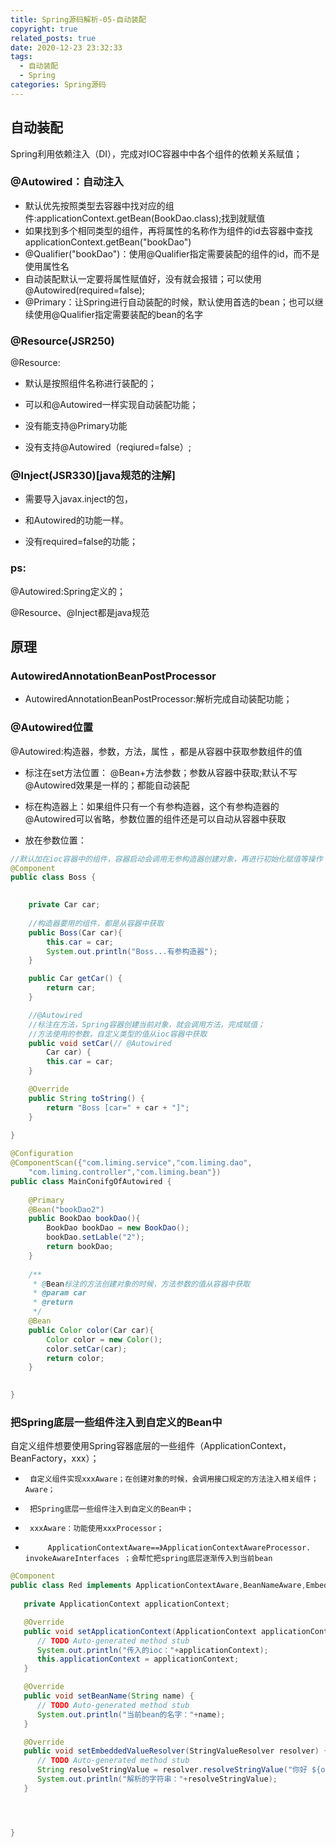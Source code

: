 ```yaml
---
title: Spring源码解析-05-自动装配
copyright: true
related_posts: true
date: 2020-12-23 23:32:33
tags:
  - 自动装配
  - Spring
categories: Spring源码
---
```


## 自动装配

Spring利用依赖注入（DI），完成对IOC容器中中各个组件的依赖关系赋值；

### @Autowired：自动注入

- 默认优先按照类型去容器中找对应的组件:applicationContext.getBean(BookDao.class);找到就赋值
- 如果找到多个相同类型的组件，再将属性的名称作为组件的id去容器中查找 applicationContext.getBean("bookDao")
- @Qualifier("bookDao")：使用@Qualifier指定需要装配的组件的id，而不是使用属性名
- 自动装配默认一定要将属性赋值好，没有就会报错；可以使用@Autowired(required=false);
- @Primary：让Spring进行自动装配的时候，默认使用首选的bean；也可以继续使用@Qualifier指定需要装配的bean的名字



### @Resource(JSR250)

@Resource:

- 默认是按照组件名称进行装配的；

- 可以和@Autowired一样实现自动装配功能；
- 没有能支持@Primary功能
- 没有支持@Autowired（reqiured=false）;

### @Inject(JSR330)[java规范的注解]

- 需要导入javax.inject的包，

- 和Autowired的功能一样。

- 没有required=false的功能；

 ### ps:

@Autowired:Spring定义的； 

@Resource、@Inject都是java规范



## 原理



### AutowiredAnnotationBeanPostProcessor

- AutowiredAnnotationBeanPostProcessor:解析完成自动装配功能；

### @Autowired位置

@Autowired:构造器，参数，方法，属性 ，都是从容器中获取参数组件的值

- 标注在set方法位置： @Bean+方法参数；参数从容器中获取;默认不写@Autowired效果是一样的；都能自动装配

- 标在构造器上：如果组件只有一个有参构造器，这个有参构造器的@Autowired可以省略，参数位置的组件还是可以自动从容器中获取
- 放在参数位置： 

```java
//默认加在ioc容器中的组件，容器启动会调用无参构造器创建对象，再进行初始化赋值等操作
@Component
public class Boss {
	

	private Car car;
	
	//构造器要用的组件，都是从容器中获取
	public Boss(Car car){
		this.car = car;
		System.out.println("Boss...有参构造器");
	}

	public Car getCar() {
		return car;
	}

	//@Autowired 
	//标注在方法，Spring容器创建当前对象，就会调用方法，完成赋值；
	//方法使用的参数，自定义类型的值从ioc容器中获取
	public void setCar(// @Autowired
        Car car) {
		this.car = car;
	}

	@Override
	public String toString() {
		return "Boss [car=" + car + "]";
	}
	
}
```



```java
@Configuration
@ComponentScan({"com.liming.service","com.liming.dao",
	"com.liming.controller","com.liming.bean"})
public class MainConifgOfAutowired {
	
	@Primary
	@Bean("bookDao2")
	public BookDao bookDao(){
		BookDao bookDao = new BookDao();
		bookDao.setLable("2");
		return bookDao;
	}
	
	/**
	 * @Bean标注的方法创建对象的时候，方法参数的值从容器中获取
	 * @param car
	 * @return
	 */
	@Bean
	public Color color(Car car){
		Color color = new Color();
		color.setCar(car);
		return color;
	}
	

}
```



### 把Spring底层一些组件注入到自定义的Bean中

自定义组件想要使用Spring容器底层的一些组件（ApplicationContext，BeanFactory，xxx）；
 * 		自定义组件实现xxxAware；在创建对象的时候，会调用接口规定的方法注入相关组件；Aware；
 * 		把Spring底层一些组件注入到自定义的Bean中；
 * 		xxxAware：功能使用xxxProcessor；
 * 			ApplicationContextAware==》ApplicationContextAwareProcessor. invokeAwareInterfaces ；会帮忙把spring底层逐渐传入到当前bean 

```java
@Component
public class Red implements ApplicationContextAware,BeanNameAware,EmbeddedValueResolverAware {
   
   private ApplicationContext applicationContext;

   @Override
   public void setApplicationContext(ApplicationContext applicationContext) throws BeansException {
      // TODO Auto-generated method stub
      System.out.println("传入的ioc："+applicationContext);
      this.applicationContext = applicationContext;
   }

   @Override
   public void setBeanName(String name) {
      // TODO Auto-generated method stub
      System.out.println("当前bean的名字："+name);
   }

   @Override
   public void setEmbeddedValueResolver(StringValueResolver resolver) {
      // TODO Auto-generated method stub
      String resolveStringValue = resolver.resolveStringValue("你好 ${os.name} 我是 #{20*18}");
      System.out.println("解析的字符串："+resolveStringValue);
   }




}
```